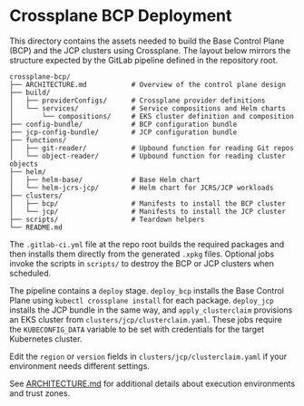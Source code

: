 # Crossplane BCP Deployment

This directory contains the assets needed to build the Base Control Plane (BCP) and the JCP clusters using Crossplane.
The layout below mirrors the structure expected by the GitLab pipeline defined in the repository root.

```
crossplane-bcp/
├── ARCHITECTURE.md           # Overview of the control plane design
├── build/
│   ├── providerConfigs/      # Crossplane provider definitions
│   └── services/             # Service compositions and Helm charts
│       └── compositions/     # EKS cluster definition and composition
├── config-bundle/            # BCP configuration bundle
├── jcp-config-bundle/        # JCP configuration bundle
├── functions/
│   ├── git-reader/           # Upbound function for reading Git repos
│   └── object-reader/        # Upbound function for reading cluster objects
├── helm/
│   ├── helm-base/            # Base Helm chart
│   └── helm-jcrs-jcp/        # Helm chart for JCRS/JCP workloads
├── clusters/
│   ├── bcp/                  # Manifests to install the BCP cluster
│   └── jcp/                  # Manifests to install the JCP cluster
├── scripts/                  # Teardown helpers
└── README.md
```

The `.gitlab-ci.yml` file at the repo root builds the required packages and then installs them directly from the generated `.xpkg` files. Optional jobs invoke the scripts in `scripts/` to destroy the BCP or JCP clusters when scheduled.

The pipeline contains a `deploy` stage. `deploy_bcp` installs the Base Control Plane using `kubectl crossplane install` for each package. `deploy_jcp` installs the JCP bundle in the same way, and `apply_clusterclaim` provisions an EKS cluster from `clusters/jcp/clusterclaim.yaml`. These jobs require the `KUBECONFIG_DATA` variable to be set with credentials for the target Kubernetes cluster.

Edit the `region` or `version` fields in `clusters/jcp/clusterclaim.yaml` if your environment needs different settings.

See [ARCHITECTURE.md](ARCHITECTURE.md) for additional details about execution environments and trust zones.


